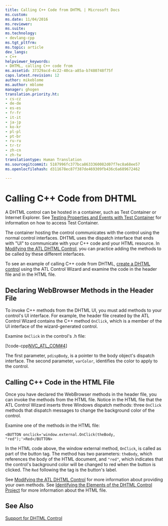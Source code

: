 ```yaml
---
title: Calling C++ Code from DHTML | Microsoft Docs
ms.custom: 
ms.date: 11/04/2016
ms.reviewer: 
ms.suite: 
ms.technology:
- devlang-cpp
ms.tgt_pltfrm: 
ms.topic: article
dev_langs:
- C++
helpviewer_keywords:
- DHTML, calling C++ code from
ms.assetid: 37329acd-4c22-40ca-a85a-b7480748f75f
caps.latest.revision: 12
author: mikeblome
ms.author: mblome
manager: ghogen
translation.priority.ht:
- cs-cz
- de-de
- es-es
- fr-fr
- it-it
- ja-jp
- ko-kr
- pl-pl
- pt-br
- ru-ru
- tr-tr
- zh-cn
- zh-tw
translationtype: Human Translation
ms.sourcegitcommit: 5187996fc377bca8633360082d07f7ec8a68ee57
ms.openlocfilehash: d311678ec87f387de469309fb436c6a689672462

---
```

# Calling C++ Code from DHTML
A DHTML control can be hosted in a container, such as Test Container or Internet Explorer. See [Testing Properties and Events with Test Container](../mfc/testing-properties-and-events-with-test-container.md) for information on how to access Test Container.  
  
 The container hosting the control communicates with the control using the normal control interfaces. DHTML uses the dispatch interface that ends with "UI" to communicate with your C++ code and your HTML resource. In [Modifying the ATL DHTML Control](../atl/modifying-the-atl-dhtml-control.md), you can practice adding the methods to be called by these different interfaces.  
  
 To see an example of calling C++ code from DHTML, [create a DHTML control](../atl/creating-an-atl-dhtml-control.md) using the ATL Control Wizard and examine the code in the header file and in the HTML file.  
  
## Declaring WebBrowser Methods in the Header File  
 To invoke C++ methods from the DHTML UI, you must add methods to your control's UI interface. For example, the header file created by the ATL Control Wizard contains the C++ method `OnClick`, which is a member of the UI interface of the wizard-generated control.  
  
 Examine `OnClick` in the control's .h file:  
  
 [!code-cpp[NVC_ATL_COM#4](../atl/codesnippet/cpp/calling-cpp-code-from-dhtml_1.h)]  
  
 The first parameter, `pdispBody`, is a pointer to the body object's dispatch interface. The second parameter, `varColor`, identifies the color to apply to the control.  
  
## Calling C++ Code in the HTML File  
 Once you have declared the WebBrowser methods in the header file, you can invoke the methods from the HTML file. Notice in the HTML file that the ATL Control Wizard inserts three Windows dispatch methods: three `OnClick` methods that dispatch messages to change the background color of the control.  
  
 Examine one of the methods in the HTML file:  
  
 `<BUTTON onclick='window.external.OnClick(theBody, "red");'>Red</BUTTON>`  
  
 In the HTML code above, the window external method, `OnClick`, is called as part of the button tag. The method has two parameters: `theBody`, which references the body of the HTML document, and `"red"`, which indicates that the control's background color will be changed to red when the button is clicked. The `Red` following the tag is the button's label.  
  
 See [Modifying the ATL DHTML Control](../atl/modifying-the-atl-dhtml-control.md) for more information about providing your own methods. See [Identifying the Elements of the DHTML Control Project](../atl/identifying-the-elements-of-the-dhtml-control-project.md) for more information about the HTML file.  
  
## See Also  
 [Support for DHTML Control](../atl/atl-support-for-dhtml-controls.md)




<!--HONumber=Jan17_HO2-->


